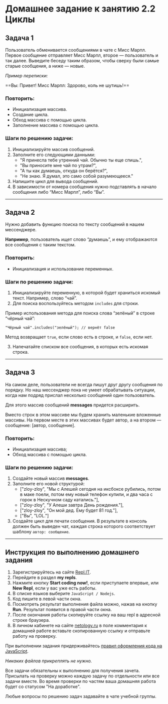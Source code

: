 # Домашнее задание к занятию 2.2 Циклы

## Задача 1

Пользователь обменивается сообщениями в чате с Мисс Марпл. Первое сообщение отправляет Мисс Марпл, второе — пользователь и так далее. Выведите беседу таким образом, чтобы сверху были самые старые сообщения, а ниже — новые.

*Пример переписки:*

==Вы: Привет!
Мисс Марпл: Здорово, коль не шутишь!==

### Повторить:

* Инициализация массива.
* Создание цикла.
* Обход массива с помощью цикла.
* Заполнение массива с помощью цикла.

### Шаги по решению задачи:
1. Инициализируйте массив сообщений.
2. Заполните его следующими данными:
    * "Я принесла тебе утренний чай. Обычно ты еще спишь.",
    * "Вы приносите мне чай по утрам?",
    * "А ты как думаешь, откуда он берётся?",
    * "Не знаю. Я думал, это само собой разумеющееся."
3. Напишите цикл для вывода сообщений.
4. В зависимости от номера сообщения нужно подставлять в начало сообщения либо “Мисс Марпл”, либо “Вы”.

***

## Задача 2

Нужно добавить функцию поиска по тексту сообщений в нашем мессенджере. 

**Например**, пользователь ищет слово “думаешь”, и ему отображаются все сообщения с таким текстом.

### Повторить:

* Инициализация и использование переменных.

### Шаги по решению задачи:
1. Инициализируйте переменную, в которой будет храниться искомый текст. Например, слово “чай”.
2. Для поиска воспользуйтесь методом `includes` для строки. 

Пример использования метода для поиска слова “зелёный” в строке “чёрный чай”:

```
"Чёрный чай".includes("зелёный"); // вернёт false
```

Метод возвращает `true`, если слово есть в строке, и `false`, если нет.

3. Напечатайте списком все сообщения, в которых есть искомая строка.

***

## Задача 3

На самом деле, пользователи не всегда пишут друг другу сообщения по порядку. Но наш мессенджер пока не умеет обрабатывать ситуации, когда нам подряд прислал несколько сообщений один пользователь.

Для этого массив сообщений **messages** придется расширить. 

Вместо строк в этом массиве мы будем хранить маленькие вложенные массивы. На первом месте в этих массивах будет автор, а на втором — сообщение: [автор, сообщение].

### Повторить:

* Инициализация массива;
* Обход массива с помощью цикла.

### Шаги по решению задачи:
1. Создайте новый массив **messages**.
2. Заполните его новой структурой:
    * ["zloy-zloy", "Мы с Алешей сегодня на иксбоксе рубились, потом в маке поели, потом ему новый телефон купили, и два часа с горок в Нескучном саду катались."],
    * ["zloy-zloy", "У Алеши завтра День рождения."],
    * ["zloy-zloy", "Он мой дед. Ему будет 81 год."],
    * ["Вы", "LOL."]
3. Создайте цикл для печати сообщения. В результате в консоль должен быть выведен чат, каждая строка которого соответствует шаблону `автор: сообщение`.

***

## Инструкция по выполнению домашнего задания

1. Зарегистрируйтесь на сайте [Repl.IT](https://repl.it/).
2. Перейдите в раздел **my repls**.
3. Нажмите кнопку **Start coding now!**, если приступаете впервые, или **New Repl**, если у вас уже есть работы.
4. В списке языков выберите `JavaScript / Nodejs`.
5. Код пишите в левой части окна.
6. Посмотреть результат выполнения файла можно, нажав на кнопку **Run**. Результат появится в правой части окна.
7. После окончания работы скопируйте ссылку на ваш repl в адресной строке браузера.
8. В личном кабинете на сайте [netology.ru](http://netology.ru/) в поле комментария к домашней работе вставьте скопированную ссылку и отправьте работу на проверку.

При выполнении задания придерживайтесь [правил оформления кода на JavaScript](/codestyle.md).

*Никаких файлов прикреплять не нужно.*

Все задачи обязательны к выполнению для получения зачета. Присылать на проверку можно каждую задачу по отдельности или все задачи вместе. Во время проверки по частям ваша домашняя работа будет со статусом "На доработке".

Любые вопросы по решению задач задавайте в чате учебной группы.
